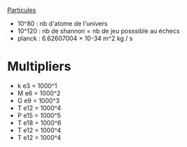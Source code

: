 [Particules](Phy-Particule)
* 10^80 : nb d'atome de l'univers
* 10^120 : nb de shannon = nb de jeu posssible au échecs
* planck : 6.62607004 × 10-34 m^2 kg / s


# Multipliers

* k     e3  = 1000^1
* M     e6  = 1000^2
* G     e9  = 1000^3
* T     e12 = 1000^4
* P     e15 = 1000^5
* T     e18 = 1000^6
* T     e12 = 1000^4
* T     e12 = 1000^4
